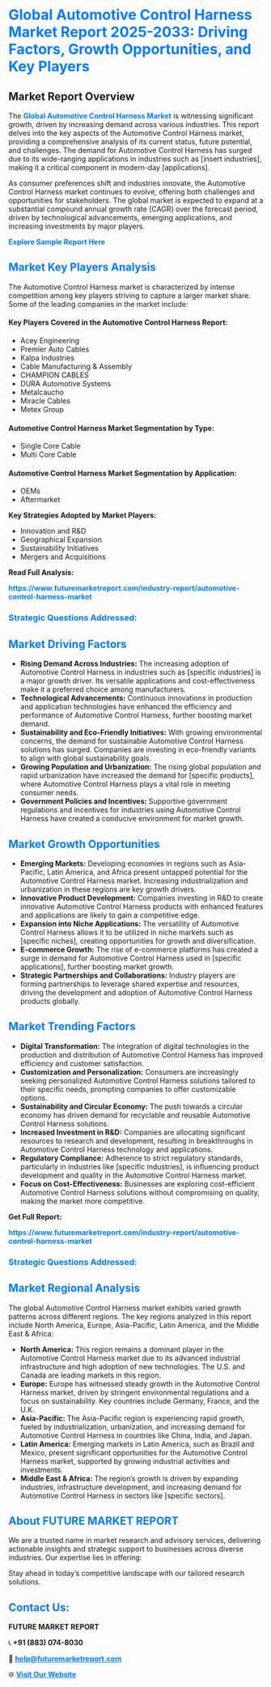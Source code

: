 <h1 style="color: #007BFF;">Global Automotive Control Harness Market Report 2025-2033: Driving Factors, Growth Opportunities, and Key Players</h1>

<section id="overview">
<h2>Market Report Overview</h2>
<p>The <a href="https://www.futuremarketreport.com/industry-report/automotive-control-harness-market" style="color: #007BFF; text-decoration: none;"><strong>Global Automotive Control Harness Market</strong></a> is witnessing significant growth, driven by increasing demand across various industries. This report delves into the key aspects of the Automotive Control Harness market, providing a comprehensive analysis of its current status, future potential, and challenges. The demand for Automotive Control Harness has surged due to its wide-ranging applications in industries such as [insert industries], making it a critical component in modern-day [applications].</p>
<p>As consumer preferences shift and industries innovate, the Automotive Control Harness market continues to evolve, offering both challenges and opportunities for stakeholders. The global market is expected to expand at a substantial compound annual growth rate (CAGR) over the forecast period, driven by technological advancements, emerging applications, and increasing investments by major players.</p>
</section>

<section id="overview">
<p><a href="https://www.futuremarketreport.com/request-sample/reportId=36576" style="color: #007BFF; text-decoration: none;"><strong>Explore Sample Report Here</strong></a></p>
</section>

<section id="key-players">
<h2 style="color: #007BFF;">Market Key Players Analysis</h2>
<p>The Automotive Control Harness market is characterized by intense competition among key players striving to capture a larger market share. Some of the leading companies in the market include:</p>
<h4>Key Players Covered in the Automotive Control Harness Report:</h4>
<ul><li>Acey Engineering</li><li>Premier Auto Cables</li><li>Kalpa Industries</li><li>Cable Manufacturing &amp; Assembly</li><li>CHAMPION CABLES</li><li>DURA Automotive Systems</li><li>Metalcaucho</li><li>Miracle Cables</li><li>Metex Group</li></ul>
<h4>Automotive Control Harness Market Segmentation by Type:</h4>
<ul><li>Single Core Cable</li><li>Multi Core Cable</li></ul>

<h4>Automotive Control Harness Market Segmentation by Application:</h4>
<ul><li>OEMs</li><li>Aftermarket</li></ul>
<p><strong>Key Strategies Adopted by Market Players:</strong></p>
<ul>
<li>Innovation and R&D</li>
<li>Geographical Expansion</li>
<li>Sustainability Initiatives</li>
<li>Mergers and Acquisitions</li>
</ul>
</section>

<section>
<p><strong>Read Full Analysis: </strong></p><a href="https://www.futuremarketreport.com/industry-report/automotive-control-harness-market" style="color: #007BFF; text-decoration: none;"><strong>https://www.futuremarketreport.com/industry-report/automotive-control-harness-market</strong></a>
<h3 style="color: #007BFF;">Strategic Questions Addressed:</h3>
</section>

<section id="driving-factors">
<h2 style="color: #007BFF;">Market Driving Factors</h2>
<ul>
<li><strong>Rising Demand Across Industries:</strong> The increasing adoption of Automotive Control Harness in industries such as [specific industries] is a major growth driver. Its versatile applications and cost-effectiveness make it a preferred choice among manufacturers.</li>
<li><strong>Technological Advancements:</strong> Continuous innovations in production and application technologies have enhanced the efficiency and performance of Automotive Control Harness, further boosting market demand.</li>
<li><strong>Sustainability and Eco-Friendly Initiatives:</strong> With growing environmental concerns, the demand for sustainable Automotive Control Harness solutions has surged. Companies are investing in eco-friendly variants to align with global sustainability goals.</li>
<li><strong>Growing Population and Urbanization:</strong> The rising global population and rapid urbanization have increased the demand for [specific products], where Automotive Control Harness plays a vital role in meeting consumer needs.</li>
<li><strong>Government Policies and Incentives:</strong> Supportive government regulations and incentives for industries using Automotive Control Harness have created a conducive environment for market growth.</li>
</ul>
</section>

<section id="growth-opportunities">
<h2 style="color: #007BFF;">Market Growth Opportunities</h2>
<ul>
<li><strong>Emerging Markets:</strong> Developing economies in regions such as Asia-Pacific, Latin America, and Africa present untapped potential for the Automotive Control Harness market. Increasing industrialization and urbanization in these regions are key growth drivers.</li>
<li><strong>Innovative Product Development:</strong> Companies investing in R&D to create innovative Automotive Control Harness products with enhanced features and applications are likely to gain a competitive edge.</li>
<li><strong>Expansion into Niche Applications:</strong> The versatility of Automotive Control Harness allows it to be utilized in niche markets such as [specific niches], creating opportunities for growth and diversification.</li>
<li><strong>E-commerce Growth:</strong> The rise of e-commerce platforms has created a surge in demand for Automotive Control Harness used in [specific applications], further boosting market growth.</li>
<li><strong>Strategic Partnerships and Collaborations:</strong> Industry players are forming partnerships to leverage shared expertise and resources, driving the development and adoption of Automotive Control Harness products globally.</li>
</ul>
</section>

<section id="trending-factors">
<h2 style="color: #007BFF;">Market Trending Factors</h2>
<ul>
<li><strong>Digital Transformation:</strong> The integration of digital technologies in the production and distribution of Automotive Control Harness has improved efficiency and customer satisfaction.</li>
<li><strong>Customization and Personalization:</strong> Consumers are increasingly seeking personalized Automotive Control Harness solutions tailored to their specific needs, prompting companies to offer customizable options.</li>
<li><strong>Sustainability and Circular Economy:</strong> The push towards a circular economy has driven demand for recyclable and reusable Automotive Control Harness solutions.</li>
<li><strong>Increased Investment in R&D:</strong> Companies are allocating significant resources to research and development, resulting in breakthroughs in Automotive Control Harness technology and applications.</li>
<li><strong>Regulatory Compliance:</strong> Adherence to strict regulatory standards, particularly in industries like [specific industries], is influencing product development and quality in the Automotive Control Harness market.</li>
<li><strong>Focus on Cost-Effectiveness:</strong> Businesses are exploring cost-efficient Automotive Control Harness solutions without compromising on quality, making the market more competitive.</li>
</ul>
</section>

<section>
<p><strong>Get Full Report: </strong></p><a href="https://www.futuremarketreport.com/industry-report/automotive-control-harness-market" style="color: #007BFF; text-decoration: none;"><strong>https://www.futuremarketreport.com/industry-report/automotive-control-harness-market</strong></a>
<h3 style="color: #007BFF;">Strategic Questions Addressed:</h3>
</section>


<section id="regional-analysis">
<h2 style="color: #007BFF;">Market Regional Analysis</h2>
<p>The global Automotive Control Harness market exhibits varied growth patterns across different regions. The key regions analyzed in this report include North America, Europe, Asia-Pacific, Latin America, and the Middle East & Africa:</p>
<ul>
<li><strong>North America:</strong> This region remains a dominant player in the Automotive Control Harness market due to its advanced industrial infrastructure and high adoption of new technologies. The U.S. and Canada are leading markets in this region.</li>
<li><strong>Europe:</strong> Europe has witnessed steady growth in the Automotive Control Harness market, driven by stringent environmental regulations and a focus on sustainability. Key countries include Germany, France, and the U.K.</li>
<li><strong>Asia-Pacific:</strong> The Asia-Pacific region is experiencing rapid growth, fueled by industrialization, urbanization, and increasing demand for Automotive Control Harness in countries like China, India, and Japan.</li>
<li><strong>Latin America:</strong> Emerging markets in Latin America, such as Brazil and Mexico, present significant opportunities for the Automotive Control Harness market, supported by growing industrial activities and investments.</li>
<li><strong>Middle East & Africa:</strong> The region’s growth is driven by expanding industries, infrastructure development, and increasing demand for Automotive Control Harness in sectors like [specific sectors].</li>
</ul>
</section>

<footer>
<h2 style="color: #007BFF;">About FUTURE MARKET REPORT</h2>
<p>We are a trusted name in market research and advisory services, delivering actionable insights and strategic support to businesses across diverse industries. Our expertise lies in offering:</p>

<p>Stay ahead in today’s competitive landscape with our tailored research solutions.</p>

<h2 style="color: #007BFF;">Contact Us:</h2>
<p><strong>FUTURE MARKET REPORT</strong></p>
<p>📞 <strong>+91 (883) 074-8030</strong></p>
<p>📧 <strong><a href="mailto:help@futuremarketreport.com" style="color: #007BFF;">help@futuremarketreport.com</a></strong></p>
<p>🌐 <strong><a href="https://www.futuremarketreport.com/" style="color: #007BFF;">Visit Our Website</a></strong></p>
</footer>